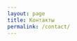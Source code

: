 ```yaml
---
layout: page
title: Контакты
permalink: /contact/
---
```


<ul class="icon-links" style="list-style: none; display: flex; gap: 2rem; justify-content: center; padding: 2rem 0;">
  <li>
    <a href="mailto:zaharovm1982@mail.ru" class="icon-link" title="Email">
      <i class="fas fa-envelope" style="font-size: 2rem;"></i>
    </a>
  </li>
  <li>
    <a href="https://github.com/makszakharov" class="icon-link" title="GitHub" target="_blank">
      <i class="fab fa-github" style="font-size: 2rem;"></i>
    </a>
  </li>
  <li>
    <a href="https://t.me/maks_zakharov" class="icon-link" title="Telegram" target="_blank">
      <i class="fab fa-telegram" style="font-size: 2rem;"></i>
    </a>
  </li>
</ul>
